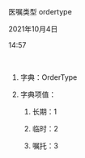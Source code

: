 医嘱类型 ordertype

2021年10月4日

14:57

 

1.  字典：OrderType

2.  字典项值：

    1.  长期：1

    2.  临时：2

    3.  嘱托：3
